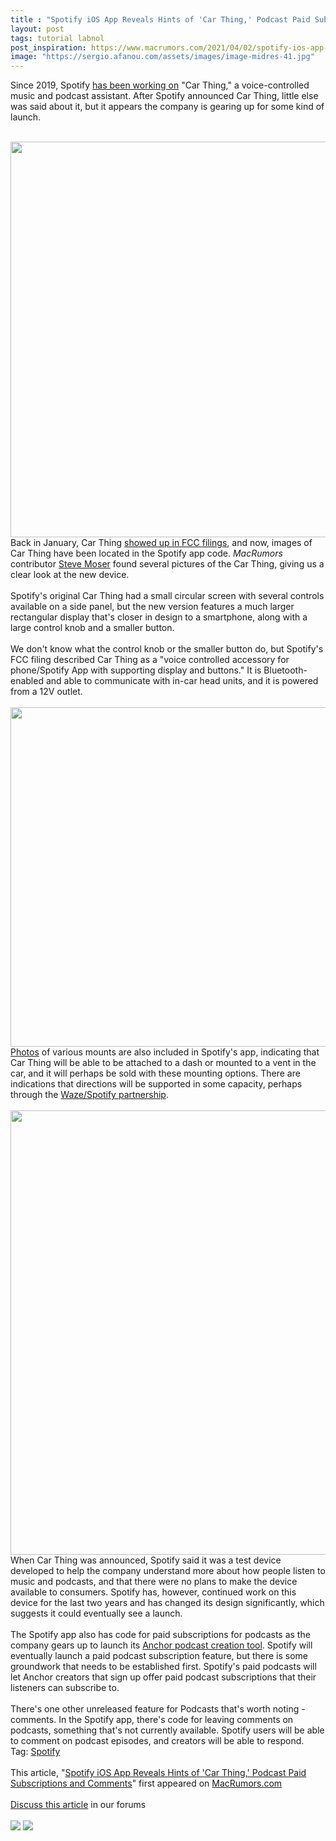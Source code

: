 ```yaml
---
title : "Spotify iOS App Reveals Hints of 'Car Thing,' Podcast Paid Subscriptions and Comments"
layout: post
tags: tutorial labnol
post_inspiration: https://www.macrumors.com/2021/04/02/spotify-ios-app-car-thing-images/
image: "https://sergio.afanou.com/assets/images/image-midres-41.jpg"
---
```


Since 2019, Spotify <a href="https://newsroom.spotify.com/2019-05-17/5-things-to-know-about-spotifys-latest-test/">has been working on</a> "Car Thing," a voice-controlled music and podcast assistant. After Spotify announced Car Thing, little else was said about it, but it appears the company is gearing up for some kind of launch.
<br/>

<br/>
<img src="https://images.macrumors.com/article-new/2021/04/spotify-car-thing.jpg" alt="" width="1125" height="633" class="aligncenter size-full wp-image-792168" />
<br/>
Back in January, Car Thing <a href="https://www.theverge.com/2021/1/14/22231876/spotify-car-thing-fcc-design-screen-pictures-photos">showed up in FCC filings</a>, and now, images of Car Thing have been located in the Spotify app code. <em>MacRumors</em> contributor <a href="https://twitter.com/SteveMoser">Steve Moser</a> found several pictures of the Car Thing, giving us a clear look at the new device.
<br/>

<br/>
Spotify's original Car Thing had a small circular screen with several controls available on a side panel, but the new version features a much larger rectangular display that's closer in design to a smartphone, along with a large control knob and a smaller button.
<br/>

<br/>
We don't know what the control knob or the smaller button do, but Spotify's FCC filing described Car Thing as a "voice controlled accessory for phone/Spotify App with supporting display and buttons." It is Bluetooth-enabled and able to communicate with in-car head units, and it is powered from a 12V outlet.
<br/>

<br/>
<img src="https://images.macrumors.com/article-new/2021/04/spotify-car-thing-2.jpg" alt="" width="750" height="543" class="aligncenter size-full wp-image-792169" />
<br/>
<a href="https://www.macrumors.com/guide/photos/">Photos</a> of various mounts are also included in Spotify's app, indicating that Car Thing will be able to be attached to a dash or mounted to a vent in the car, and it will perhaps be sold with these mounting options. There are indications that directions will be supported in some capacity, perhaps through the <a href="https://www.cnet.com/news/spotify-waze-driving-directions-playlist-integrations/">Waze/Spotify partnership</a>.
<br/>

<br/>
<img src="https://images.macrumors.com/article-new/2021/04/spotify-car-thing-3.jpg" alt="" width="750" height="711" class="aligncenter size-full wp-image-792170" />
<br/>
When Car Thing was announced, Spotify said it was a test device developed to help the company understand more about how people listen to music and podcasts, and that there were no plans to make the device available to consumers. Spotify has, however, continued work on this device for the last two years and has changed its design significantly, which suggests it could eventually see a launch.
<br/>

<br/>
The Spotify app also has code for paid subscriptions for podcasts as the company gears up to launch its <a href="https://techcrunch.com/2021/02/22/spotify-to-test-paid-podcast-subscriptions-this-spring-via-new-anchor-feature/">Anchor podcast creation tool</a>. Spotify will eventually launch a paid podcast subscription feature, but there is some groundwork that needs to be established first. Spotify's paid podcasts will let Anchor creators that sign up offer paid podcast subscriptions that their listeners can subscribe to.
<br/>

<br/>
There's one other unreleased feature for Podcasts that's worth noting - comments. In the Spotify app, there's code for leaving comments on podcasts, something that's not currently available. Spotify users will be able to comment on podcast episodes, and creators will be able to respond.<div class="linkback">Tag: <a href="https://www.macrumors.com/guide/spotify/">Spotify</a></div><br/>This article, &quot;<a href="https://www.macrumors.com/2021/04/02/spotify-ios-app-car-thing-images/">Spotify iOS App Reveals Hints of &#039;Car Thing,&#039; Podcast Paid Subscriptions and Comments</a>&quot; first appeared on <a href="https://www.macrumors.com">MacRumors.com</a><br/><br/><a href="https://forums.macrumors.com/threads/spotify-ios-app-reveals-hints-of-car-thing-podcast-paid-subscriptions-and-comments.2290423/">Discuss this article</a> in our forums<br/><br/><div class="feedflare">
<a href="http://feeds.macrumors.com/~ff/MacRumors-All?a=apq50Z6vvTI:dEhashXUFXU:6W8y8wAjSf4"><img src="http://feeds.feedburner.com/~ff/MacRumors-All?d=6W8y8wAjSf4" border="0"></img></a> <a href="http://feeds.macrumors.com/~ff/MacRumors-All?a=apq50Z6vvTI:dEhashXUFXU:qj6IDK7rITs"><img src="http://feeds.feedburner.com/~ff/MacRumors-All?d=qj6IDK7rITs" border="0"></img></a>
</div><img src="http://feeds.feedburner.com/~r/MacRumors-All/~4/apq50Z6vvTI" height="1" width="1" alt=""/>
